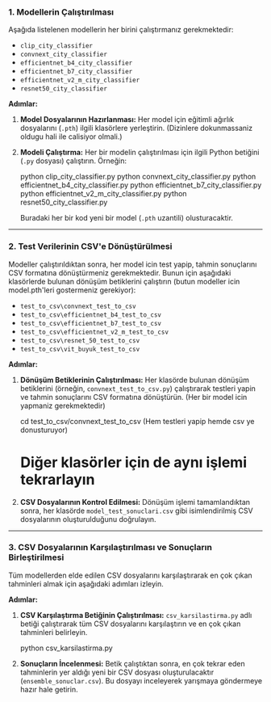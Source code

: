 ### **1. Modellerin Çalıştırılması**

Aşağıda listelenen modellerin her birini çalıştırmanız gerekmektedir:

- `clip_city_classifier`
- `convnext_city_classifier`
- `efficientnet_b4_city_classifier`
- `efficientnet_b7_city_classifier`
- `efficientnet_v2_m_city_classifier`
- `resnet50_city_classifier`

**Adımlar:**

1. **Model Dosyalarının Hazırlanması:**
   Her model için eğitimli ağırlık dosyalarını (`.pth`) ilgili klasörlere yerleştirin. (Dizinlere dokunmassaniz oldugu hali ile calisiyor olmali.)

2. **Modeli Çalıştırma:**
   Her bir modelin çalıştırılması için ilgili Python betiğini (`.py` dosyası) çalıştırın. Örneğin:

   python clip_city_classifier.py
   python convnext_city_classifier.py
   python efficientnet_b4_city_classifier.py
   python efficientnet_b7_city_classifier.py
   python efficientnet_v2_m_city_classifier.py
   python resnet50_city_classifier.py

   Buradaki her bir kod yeni bir model  (`.pth` uzantili)  olusturacaktir.
---

### **2. Test Verilerinin CSV'e Dönüştürülmesi**

Modeller çalıştırıldıktan sonra, her model icin test yapip, tahmin sonuçlarını CSV formatına dönüştürmeniz gerekmektedir. Bunun için aşağıdaki klasörlerde bulunan dönüşüm betiklerini çalıştırın 
(butun modeller icin model.pth'leri gostermeniz gerekiyor):

- `test_to_csv\convnext_test_to_csv`
- `test_to_csv\efficientnet_b4_test_to_csv`
- `test_to_csv\efficientnet_b7_test_to_csv`
- `test_to_csv\efficientnet_v2_m_test_to_csv`
- `test_to_csv\resnet_50_test_to_csv`
- `test_to_csv\vit_buyuk_test_to_csv`

**Adımlar:**

1. **Dönüşüm Betiklerinin Çalıştırılması:**
   Her klasörde bulunan dönüşüm betiklerini (örneğin, `convnext_test_to_csv.py`) çalıştırarak testleri yapin ve tahmin sonuçlarını CSV formatına dönüştürün. 
   (Her bir model icin yapmaniz gerekmektedir)

   cd test_to_csv/convnext_test_to_csv (Hem testleri yapip hemde csv ye donusturuyor)
   
   
   # Diğer klasörler için de aynı işlemi tekrarlayın

2. **CSV Dosyalarının Kontrol Edilmesi:**
   Dönüşüm işlemi tamamlandıktan sonra, her klasörde `model_test_sonuclari.csv` gibi isimlendirilmiş CSV dosyalarının oluşturulduğunu doğrulayın.

---

### **3. CSV Dosyalarının Karşılaştırılması ve Sonuçların Birleştirilmesi**

Tüm modellerden elde edilen CSV dosyalarını karşılaştırarak en çok çıkan tahminleri almak için aşağıdaki adımları izleyin.

**Adımlar:**

1. **CSV Karşılaştırma Betiğinin Çalıştırılması:**
   `csv_karsilastirma.py` adlı betiği çalıştırarak tüm CSV dosyalarını karşılaştırın ve en çok çıkan tahminleri belirleyin.

   python csv_karsilastirma.py

2. **Sonuçların İncelenmesi:**
   Betik çalıştıktan sonra, en çok tekrar eden tahminlerin yer aldığı yeni bir CSV dosyası oluşturulacaktır 
   (`ensemble_sonuclar.csv`). Bu dosyayı inceleyerek yarışmaya göndermeye hazır hale getirin.

